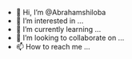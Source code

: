 - 👋 Hi, I’m @Abrahamshiloba
- 👀 I’m interested in ...
- 🌱 I’m currently learning ...
- 💞️ I’m looking to collaborate on ...
- 📫 How to reach me ...

<!---
Abrahamshiloba/Abrahamshiloba is a ✨ special ✨ repository because its `README.md` (this file) appears on your GitHub profile.
You can click the Preview link to take a look at your changes.
--->
